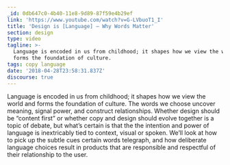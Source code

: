 ```yaml
---
_id: 0db647c0-4b40-11e8-9d89-87f59e4b29ef
link: 'https://www.youtube.com/watch?v=G-LVbuoT1_I'
title: 'Design is [Language] – Why Words Matter'
section: design
type: video
tagline: >-
  Language is encoded in us from childhood; it shapes how we view the world and
  forms the foundation of culture.
tags: copy language
date: '2018-04-28T23:58:31.837Z'
discourse: true
---
```

Language is encoded in us from childhood; it shapes how we view the world and forms the foundation of culture. The words we choose uncover meaning, signal power, and construct relationships. Whether design should be “content first” or whether copy and design should evolve together is a topic of debate, but what’s certain is that the the intention and power of language is inextricably tied to context, visual or spoken. We’ll look at how to pick up the subtle cues certain words telegraph, and how deliberate language choices result in products that are responsible and respectful of their relationship to the user. 

